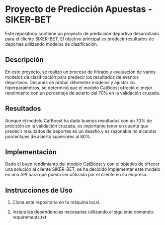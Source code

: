 # Proyecto de Predicción Apuestas - SIKER-BET

Este repositorio contiene un proyecto de predicción deportiva desarrollado para el cliente SIKER-BET. El objetivo principal es predecir resultados de deportes utilizando modelos de clasificación.

## Descripción

En este proyecto, se realizó un proceso de filtrado y evaluación de varios modelos de clasificación para predecir los resultados de eventos deportivos. Después de probar diferentes modelos y ajustar los hiperparámetros, se determinó que el modelo CatBoost ofreció el mejor rendimiento con un porcentaje de acierto del 70% en la validación cruzada.

## Resultados

Aunque el modelo CatBoost ha dado buenos resultados con un 70% de precisión en la validación cruzada, es importante tener en cuenta que predecir resultados de deportes es un desafío y es razonable no alcanzar porcentajes de acierto superiores al 80%.

## Implementación

Dado el buen rendimiento del modelo CatBoost y con el objetivo de ofrecer una solución al cliente SIKER-BET, se ha decidido implementar este modelo en una API para que pueda ser utilizada por el cliente en su empresa.

## Instrucciones de Uso

1. Clona este repositorio en tu máquina local.

2. Instala las dependencias necesarias utilizando el siguiente comando:
requirements.txt
